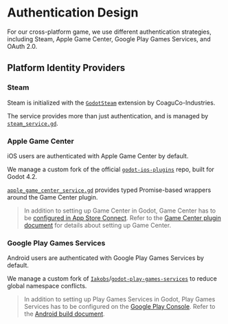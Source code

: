 # Authentication Design

For our cross-platform game, we use different authentication strategies, including Steam, Apple Game Center, Google Play Games Services, and OAuth 2.0.

## Platform Identity Providers

### Steam

Steam is initialized with the [`GodotSteam`](https://github.com/CoaguCo-Industries/GodotSteam) extension by CoaguCo-Industries.

The service provides more than just authentication, and is managed by [`steam_service.gd`](../services/steam_service.gd).

### Apple Game Center

iOS users are authenticated with Apple Game Center by default.

We manage a custom fork of the official [`godot-ios-plugins`](https://github.com/bryanmylee/godot-ios-plugins) repo, built for Godot 4.2.

[`apple_game_center_service.gd`](../services/apple_game_center_service.gd) provides typed Promise-based wrappers around the Game Center plugin.

> In addition to setting up Game Center in Godot, Game Center has to be [configured in App Store Connect](https://developer.apple.com/documentation/gamekit/enabling_and_configuring_game_center/). Refer to the [Game Center plugin document](../ios/plugins/gamecenter/README.md) for details about setting up Game Center.

### Google Play Games Services

Android users are authenticated with Google Play Games Services by default.

We manage a custom fork of [`Iakobs`](https://github.com/Iakobs/godot-play-game-services)/[`godot-play-games-services`](https://github.com/bryanmylee/godot-play-games-services) to reduce global namespace conflicts.

> In addition to setting up Play Games Services in Godot, Play Games Services has to be configured on the [Google Play Console](https://play.google.com/console/u/0/developers). Refer to the [Android build document](../android/README.md).
